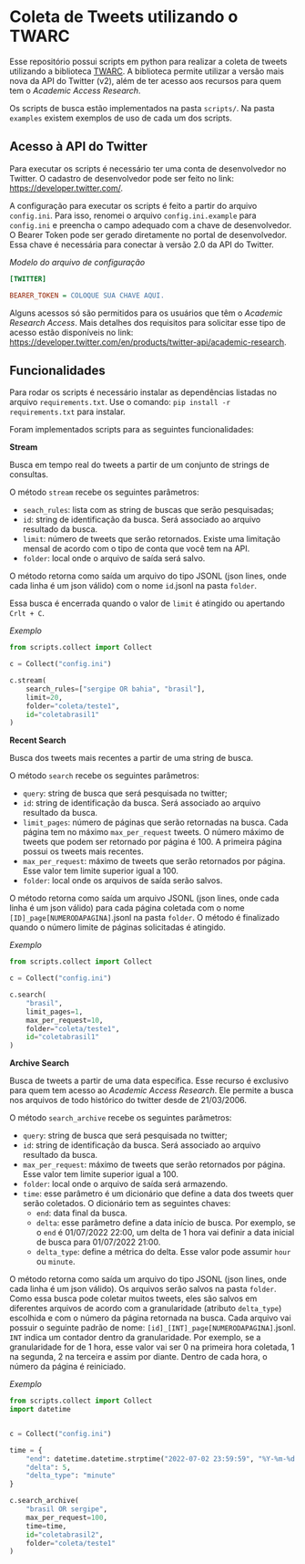 # Coleta de Tweets utilizando o TWARC

Esse repositório possui scripts em python para realizar a coleta de tweets utilizando a biblioteca [TWARC](https://twarc-project.readthedocs.io/en/latest/). A biblioteca permite utilizar a versão mais nova da API do Twitter (v2), além de ter acesso aos recursos para quem tem o _Academic Access Research_. 

Os scripts de busca estão implementados na pasta `scripts/`. Na pasta `examples` existem exemplos de uso de cada um dos scripts. 

## Acesso à API do Twitter

Para executar os scripts é necessário ter uma conta de desenvolvedor no Twitter. O cadastro de desenvolvedor pode ser feito no link: https://developer.twitter.com/.

A configuração para executar os scripts é feito a partir do arquivo `config.ini`. Para isso, renomei o arquivo `config.ini.example` para `config.ini` e preencha o campo adequado com a chave de desenvolvedor. O Bearer Token pode ser gerado diretamente no portal de desenvolvedor. Essa chave é necessária para conectar à versão 2.0 da API do Twitter.

_Modelo do arquivo de configuração_

```ini
[TWITTER]

BEARER_TOKEN = COLOQUE SUA CHAVE AQUI.
```

Alguns acessos só são permitidos para os usuários que têm o _Academic Research Access_. Mais detalhes dos requisitos para solicitar esse tipo de acesso estão disponíveis no link: https://developer.twitter.com/en/products/twitter-api/academic-research. 

## Funcionalidades

Para rodar os scripts é necessário instalar as dependências listadas no arquivo `requirements.txt`. Use o comando: `pip install -r requirements.txt` para instalar.

Foram implementados scripts para as seguintes funcionalidades: 

**Stream**

Busca em tempo real do tweets a partir de um conjunto de strings de consultas. 

O método `stream` recebe os seguintes parâmetros: 

* `seach_rules`: lista com as string de buscas que serão pesquisadas;
* `id`: string de identificação da busca. Será associado ao arquivo resultado da busca.
* `limit`: número de tweets que serão retornados. Existe uma limitação mensal de acordo com o tipo de conta que você tem na API. 
* `folder`: local onde o arquivo de saída será salvo.

O método retorna como saída um arquivo do tipo JSONL (json lines, onde cada linha é um json válido) com o nome `id`.jsonl na pasta `folder`.

Essa busca é encerrada quando o valor de `limit` é atingido ou apertando `Crlt + C`.

_Exemplo_

```python
from scripts.collect import Collect

c = Collect("config.ini")

c.stream(
    search_rules=["sergipe OR bahia", "brasil"], 
    limit=20, 
    folder="coleta/teste1", 
    id="coletabrasil1"
)
```

**Recent Search**

Busca dos tweets mais recentes a partir de uma string de busca.

O método `search` recebe os seguintes parâmetros: 

* `query`: string de busca que será pesquisada no twitter;
* `id`: string de identificação da busca. Será associado ao arquivo resultado da busca.
* `limit_pages`: número de páginas que serão retornadas na busca. Cada página tem no máximo `max_per_request` tweets. O número máximo de tweets que podem ser retornado por página é 100. A primeira página possui os tweets mais recentes. 
* `max_per_request`: máximo de tweets que serão retornados por página. Esse valor tem limite superior igual a 100.
* `folder`: local onde os arquivos de saída serão salvos.

O método retorna como saída um arquivo JSONL (json lines, onde cada linha é um json válido) para cada página coletada  com o nome `[ID]_page[NUMERODAPAGINA]`.jsonl na pasta `folder`. O método é finalizado quando o número limite de páginas solicitadas é atingido.

_Exemplo_

```python
from scripts.collect import Collect

c = Collect("config.ini")

c.search(
    "brasil", 
    limit_pages=1, 
    max_per_request=10, 
    folder="coleta/teste1", 
    id="coletabrasil1"
)
```

**Archive Search**

Busca de tweets a partir de uma data específica. Esse recurso é exclusivo para quem tem acesso ao _Academic Access Research_. Ele permite a busca nos arquivos de todo histórico do twitter desde de 21/03/2006.

O método `search_archive` recebe os seguintes parâmetros: 

* `query`: string de busca que será pesquisada no twitter;
* `id`: string de identificação da busca. Será associado ao arquivo resultado da busca.
* `max_per_request`: máximo de tweets que serão retornados por página. Esse valor tem limite superior igual a 100.
* `folder`: local onde o arquivo de saída será armazendo.
* `time`: esse parâmetro é um dicionário que define a data dos tweets quer serão coletados. O dicionário tem as seguintes chaves:
    * `end`: data final da busca.
    * `delta`: esse parâmetro define a data início de busca. Por exemplo, se o `end` é 01/07/2022 22:00, um delta de 1 hora vai definir a data inicial de busca para 01/07/2022 21:00.
    * `delta_type`: define a métrica do delta. Esse valor pode assumir `hour` ou `minute`.

O método retorna como saída um arquivo do tipo JSONL (json lines, onde cada linha é um json válido). Os arquivos serão salvos na pasta `folder`. Como essa busca pode coletar muitos tweets, eles são salvos em diferentes arquivos de acordo com a granularidade (atributo `delta_type`) escolhida e com o número da página retornada na busca. Cada arquivo vai possuir o seguinte padrão de nome: `[id]_[INT]_page[NUMERODAPAGINA]`.jsonl. `INT` indica um contador dentro da granularidade. Por exemplo, se a granularidade for de 1 hora, esse valor vai ser 0 na primeira hora coletada, 1 na segunda, 2 na terceira e assim por diante. Dentro de cada hora, o número da página é reiniciado. 

_Exemplo_

```python
from scripts.collect import Collect
import datetime


c = Collect("config.ini")

time = {
    "end": datetime.datetime.strptime("2022-07-02 23:59:59", "%Y-%m-%d %H:%M:%S"), 
    "delta": 5, 
    "delta_type": "minute"
}

c.search_archive(
    "brasil OR sergipe", 
    max_per_request=100, 
    time=time, 
    id="coletabrasil2", 
    folder="coleta/teste1"
)

```
